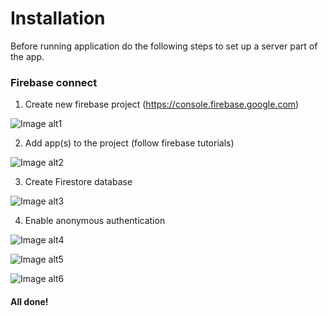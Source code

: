 # Installation

Before running application do the following steps to set up a server part of the app.

### Firebase connect

1. Create new firebase project (https://console.firebase.google.com)

![Image alt1](https://i.ibb.co/Tw1jXrP/image.png)


2. Add app(s) to the project (follow firebase tutorials)

![Image alt2](https://i.ibb.co/6B1c3v0/001.jpg)


3. Create Firestore database

![Image alt3](https://i.ibb.co/PZ3q3qq/002.jpg)


4. Enable anonymous authentication

![Image alt4](https://i.ibb.co/jf9hPT0/003.jpg)

![Image alt5](https://i.ibb.co/XYLXCMV/004.jpg)

![Image alt6](https://i.ibb.co/ZKxxdLf/005.jpg)

#### All done!
